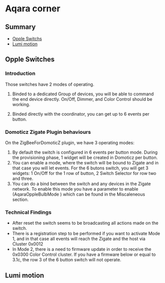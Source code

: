 # Aqara corner


## Summary

* [Opple Switchs](#opple-switches)
* [Lumi motion](#lumi-motion)


## Opple Switches

### Introduction

Those switches have 2 modes of operating.

1. Binded to a dedicated Group of devices, you will be able to command the end device directly.
   On/Off, Dimmer, and Color Control should be working.

1. Binded directly with the coordinator, you can get up to 6 events per button.


### Domoticz Zigate Plugin behaviours

On the ZigBeeForDomoticZ plugin, we have 3 operating modes:

   1. By default the switch is configured in 6 events per button mode. During the provisioning phase, 1 widget will be created in Domoticz per button.
   1. You can enable a mode, where the switch will be bound to Zigate and in that case you will let events. For the 6 butons switch, you will get 3 widgets: 1 On/Off for the 1 row of button, 2 Switch Selector for row two and three.
   1. You can do a bind between the switch and any devices in the Zigate network.
   To enable this mode you have a parameter to enable (AqaraOppleBulbMode ) which can be found in the Miscaleneous section.


### Technical Findings

* After reset the switch seems to be broadcasting all actions made on the switch.
* There is a registration step to be performed if you want to activate Mode 1, and in that case all events will reach the Zigate and the host via Cluster 0x0012
* In Mode 2, there is a need to firmware update in order to receive the 0x0300 Color Control cluster.
If you have a firmware below or equal to 3.1c, the row 3 of the 6 button switch will not operate.


## Lumi motion
